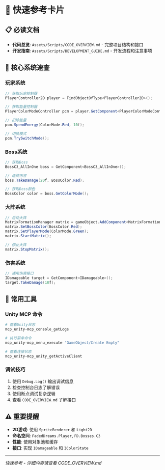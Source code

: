 # 🚀 快速参考卡片

## 📋 必读文档
- **代码总览**: `Assets/Scripts/CODE_OVERVIEW.md` - 完整项目结构和接口
- **开发指南**: `Assets/Scripts/DEVELOPMENT_GUIDE.md` - 开发流程和注意事项

## 🎯 核心系统速查

### 玩家系统
```csharp
// 获取玩家控制器
PlayerController2D player = FindObjectOfType<PlayerController2D>();

// 获取能量控制器
PlayerColorModeController pcm = player.GetComponent<PlayerColorModeController>();

// 扣除能量
pcm.SpendEnergy(ColorMode.Red, 10f);

// 切换模式
pcm.TrySwitchMode();
```

### Boss系统
```csharp
// 获取Boss
BossC3_AllInOne boss = GetComponent<BossC3_AllInOne>();

// 造成伤害
boss.TakeDamage(20f, BossColor.Red);

// 获取Boss颜色
BossColor color = boss.GetColorMode();
```

### 大阵系统
```csharp
// 启动大阵
MatrixFormationManager matrix = gameObject.AddComponent<MatrixFormationManager>();
matrix.SetBossColor(BossColor.Red);
matrix.SetPlayerMode(ColorMode.Green);
matrix.StartMatrix();

// 停止大阵
matrix.StopMatrix();
```

### 伤害系统
```csharp
// 通用伤害接口
IDamageable target = GetComponent<IDamageable>();
target.TakeDamage(10f);
```

## 🔧 常用工具

### Unity MCP 命令
```bash
# 查看Unity日志
mcp_unity-mcp_console_getLogs

# 执行菜单命令
mcp_unity-mcp_menu_execute "GameObject/Create Empty"

# 查看连接状态
mcp_unity-mcp_unity_getActiveClient
```

### 调试技巧
1. 使用 `Debug.Log()` 输出调试信息
2. 检查控制台日志了解错误
3. 使用断点调试复杂逻辑
4. 查看 `CODE_OVERVIEW.md` 了解接口

## ⚠️ 重要提醒
- **2D游戏**: 使用 `SpriteRenderer` 和 `Light2D`
- **命名空间**: `FadedDreams.Player`, `FD.Bosses.C3`
- **性能**: 使用对象池和缓存
- **接口**: 实现 `IDamageable` 和 `IColorState`

---
*快速参考 - 详细内容请查看 CODE_OVERVIEW.md*
